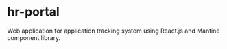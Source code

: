 # hr-portal
Web application for application tracking system using React.js and Mantine component library.
